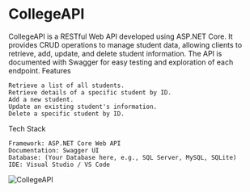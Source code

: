 # CollegeAPI

CollegeAPI is a RESTful Web API developed using ASP.NET Core. It provides CRUD operations to manage student data, allowing clients to retrieve, add, update, and delete student information. The API is documented with Swagger for easy testing and exploration of each endpoint.
Features

    Retrieve a list of all students.
    Retrieve details of a specific student by ID.
    Add a new student.
    Update an existing student's information.
    Delete a specific student by ID.

Tech Stack

    Framework: ASP.NET Core Web API
    Documentation: Swagger UI
    Database: (Your Database here, e.g., SQL Server, MySQL, SQLite)
    IDE: Visual Studio / VS Code


![CollegeAPI](https://github.com/user-attachments/assets/4fc87773-867e-48e8-ae54-0437a9af09fb)
